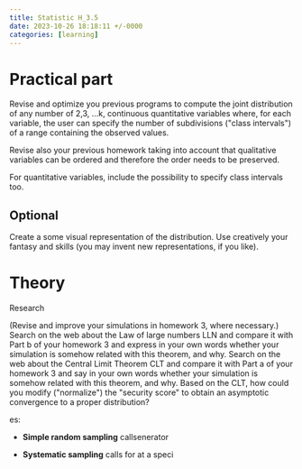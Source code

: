 ```yaml
---
title: Statistic H_3.5
date: 2023-10-26 18:18:11 +/-0000
categories: [learning]
---
```



# Practical part 

Revise and optimize you previous programs to compute the joint distribution of any number of 2,3, ...k, continuous quantitative variables
where, for each variable, the user can specify the number of subdivisions ("class intervals") of a range containing the observed values.

Revise also your previous homework taking into account that qualitative variables can be ordered and therefore the order needs to be preserved.

For quantitative variables, include the possibility to specify class intervals too.


## Optional
Create a some visual representation of the distribution. Use creatively your fantasy and skills (you may invent new representations, if you like).


# Theory 

Research

(Revise and improve your simulations in homework 3, where necessary.)
Search on the web about the Law of large numbers LLN and compare it with Part b of your homework 3 and express in your own words whether your simulation is somehow related with this theorem, and why.
Search on the web about the Central Limit Theorem CLT and compare it with Part a of your homework 3 and say in your own words whether your simulation is somehow related with this theorem, and why.
Based on the CLT, how could you modify ("normalize") the "security score" to obtain an asymptotic convergence to a proper distribution?



es:
- **Simple random sampling** callsenerator 

- **Systematic sampling** calls for at a speci
